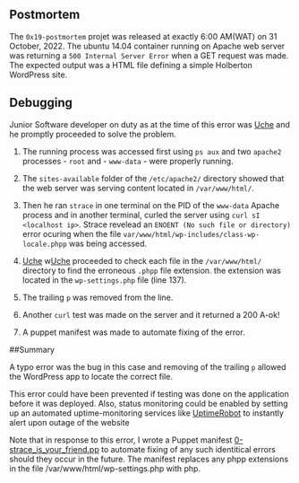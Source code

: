 ## Postmortem

The `0x19-postmortem` projet was released at exactly 6:00 AM(WAT) on 31 October, 2022. The ubuntu 14.04 container running on Apache web server was returning a `500 Internal Server Error` when a GET request was made. The expected output was a HTML file defining a simple Holberton WordPress site.
## Debugging

Junior Software developer on duty as at the time of this error was [Uche](https://github.com/Kinguche2) and he promptly proceeded to solve the problem.

1. The running process was accessed first using `ps aux` and two `apache2` processes - `root` and - `www-data` - were properly running.

2. The `sites-available` folder of the `/etc/apache2/` directory showed that the web server was serving content located in `/var/www/html/`.

3. Then he ran `strace` in one terminal on the PID of the `www-data` Apache process and in another terminal, curled the server using `curl sI <localhost ip>`. Strace revelead an `ENOENT (No such file or directory)` error ocuring when the file `var/www/html/wp-includes/class-wp-locale.phpp` was being accessed.

4. [Uche](https://github.com/Kinguche2) w[Uche](https://github.com/Kinguche2) proceeded to check each file in the `/var/www/html/` directory to find the erroneous `.phpp` file extension. the extension was located in the `wp-settings.php` file (line 137).

5. The trailing `p` was removed from the line.

6. Another `curl` test was made on the server and it returned a 200 A-ok!

7. A puppet manifest was made to automate fixing of the error.

##Summary

A typo error was the bug in this case and removing of the trailing `p` allowed the WordPress app to locate the correct file.

This error could have been prevented if testing was done on the application before it was deployed. Also, status monitoring could be enabled by setting up an automated uptime-monitoring services like [UptimeRobot](https://uptimerobot.com/) to instantly alert upon outage of the website

Note that in response to this error, I wrote a Puppet manifest [0-strace_is_your_friend.pp](https://github.com/kinguche2/alx-system_engineering-devops/0x17-web_stack_debugging_3/0-strace_is_your_friend.pp) to automate fixing of any such identitical errors should they occur in the future. The manifest replaces any phpp extensions in the file /var/www/html/wp-settings.php with php.

